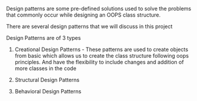 Design patterns are some pre-defined solutions used to solve the problems
that commonly occur while designing an OOPS class structure.

There are several design patterns that we will discuss in this project


Design Patterns are of 3 types

1) Creational Design Patterns - These patterns are used to create objects from basic
   which allows us to create the class structure following oops principles. And have the
   flexibility to include changes and addition of more classes in the code

2) Structural Design Patterns
3) Behavioral Design Patterns

